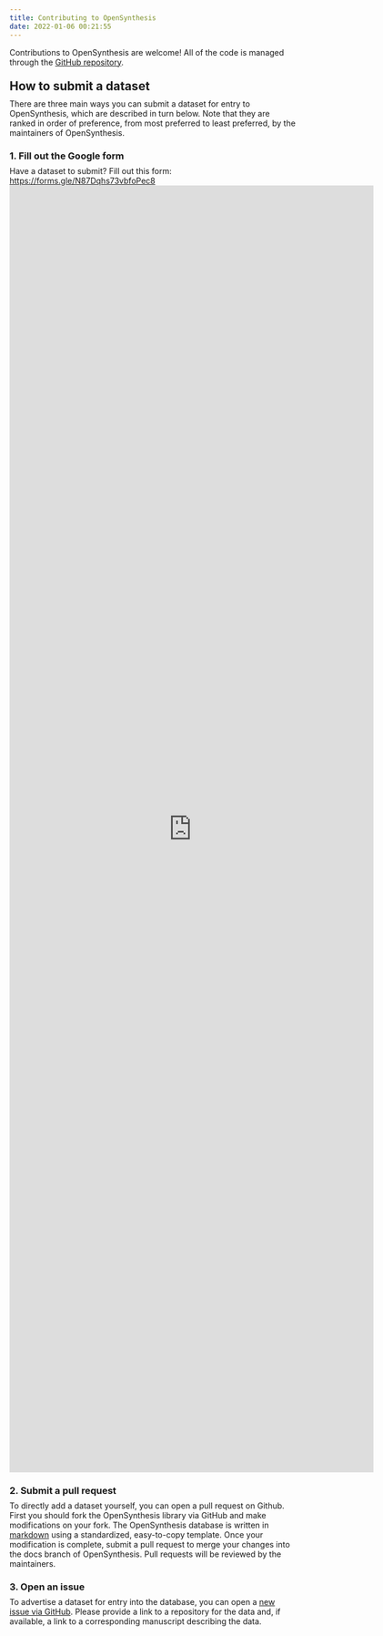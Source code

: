 ```yaml
---
title: Contributing to OpenSynthesis
date: 2022-01-06 00:21:55
---
```


Contributions to OpenSynthesis are welcome! All of the code is managed through the [GitHub repository](https://github.com/matthewbjane/opensynthesis).

<h2 style="margin: 1em 0em 0.5em 0em">How to submit a dataset</h2>
There are three main ways you can submit a dataset for entry to OpenSynthesis, which are described in turn below. Note that they are ranked in order of preference, from most preferred to least preferred, by the maintainers of OpenSynthesis.

<h3 style="margin: 1.33em 0em 0.5em 0em">1. Fill out the Google form</h3>
Have a dataset to submit? Fill out this form: <a href="https://forms.gle/1gjwMK54RWkG7gpH7" target="_blank">https://forms.gle/N87Dqhs73vbfoPec8</a>

<iframe src="https://docs.google.com/forms/d/e/1FAIpQLSeP1HBMuN2kY5QitOJ8kQJcB8yWrRS86QYb5fe1XTqTn2AiNw/viewform?embedded=true" width="640" height="2259" frameborder="0" marginheight="0" marginwidth="0">Loading…</iframe>

<h3 style="margin: 1.33em 0em 0.5em 0em">2. Submit a pull request</h3>
To directly add a dataset yourself, you can open a pull request on Github. First you should fork the OpenSynthesis library via GitHub and make modifications on your fork. The OpenSynthesis database is written in <a href="https://www.markdownguide.org/cheat-sheet/" target="_blank">markdown</a> using a standardized, easy-to-copy template. Once your modification is complete, submit a pull request to merge your changes into the docs branch of OpenSynthesis. Pull requests will be reviewed by the maintainers.

<h3 style="margin: 1.33em 0em 0.5em 0em">3. Open an issue</h3>
To advertise a dataset for entry into the database, you can open a <a href="https://www.github.com/matthewbjane/opensynthesis/issues/new" target="_blank">new issue via GitHub</a>. Please provide a link to a repository for the data and, if available, a link to a corresponding manuscript describing the data.

